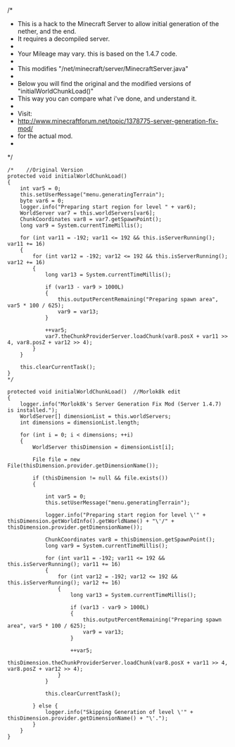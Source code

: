 /*
 * This is a hack to the Minecraft Server to allow initial generation of the nether, and the end.
 * It requires a decompiled server.
 * 
 * Your Mileage may vary.  this is based on the 1.4.7 code.
 * 
 * This modifies "/net/minecraft/server/MinecraftServer.java"
 * 
 * Below you will find the original and the modified versions of "initialWorldChunkLoad()"
 * This way you can compare what i've done, and understand it.
 * 
 * Visit:
 * http://www.minecraftforum.net/topic/1378775-server-generation-fix-mod/
 * for the actual mod.
 * 
 */

    /*    //Original Version
    protected void initialWorldChunkLoad()
    {
        int var5 = 0;
        this.setUserMessage("menu.generatingTerrain");
        byte var6 = 0;
        logger.info("Preparing start region for level " + var6);
        WorldServer var7 = this.worldServers[var6];
        ChunkCoordinates var8 = var7.getSpawnPoint();
        long var9 = System.currentTimeMillis();

        for (int var11 = -192; var11 <= 192 && this.isServerRunning(); var11 += 16)
        {
            for (int var12 = -192; var12 <= 192 && this.isServerRunning(); var12 += 16)
            {
                long var13 = System.currentTimeMillis();

                if (var13 - var9 > 1000L)
                {
                    this.outputPercentRemaining("Preparing spawn area", var5 * 100 / 625);
                    var9 = var13;
                }

                ++var5;
                var7.theChunkProviderServer.loadChunk(var8.posX + var11 >> 4, var8.posZ + var12 >> 4);
            }
        }

        this.clearCurrentTask();
    }
    */

    protected void initialWorldChunkLoad()  //Morlok8k edit
    {
        logger.info("Morlok8k's Server Generation Fix Mod (Server 1.4.7) is installed.");
        WorldServer[] dimensionList = this.worldServers;
        int dimensions = dimensionList.length;

        for (int i = 0; i < dimensions; ++i)
        {
            WorldServer thisDimension = dimensionList[i];

            File file = new File(thisDimension.provider.getDimensionName());

            if (thisDimension != null && file.exists())
            {

                int var5 = 0;
                this.setUserMessage("menu.generatingTerrain");

                logger.info("Preparing start region for level \'" + thisDimension.getWorldInfo().getWorldName() + "\'/" + thisDimension.provider.getDimensionName());

                ChunkCoordinates var8 = thisDimension.getSpawnPoint();
                long var9 = System.currentTimeMillis();

                for (int var11 = -192; var11 <= 192 && this.isServerRunning(); var11 += 16)
                {
                    for (int var12 = -192; var12 <= 192 && this.isServerRunning(); var12 += 16)
                    {
                        long var13 = System.currentTimeMillis();

                        if (var13 - var9 > 1000L)
                        {
                            this.outputPercentRemaining("Preparing spawn area", var5 * 100 / 625);
                            var9 = var13;
                        }

                        ++var5;
                        thisDimension.theChunkProviderServer.loadChunk(var8.posX + var11 >> 4, var8.posZ + var12 >> 4);
                    }
                }

                this.clearCurrentTask();

            } else {
                logger.info("Skipping Generation of level \'" + thisDimension.provider.getDimensionName() + "\'.");
            }
        }
    }
